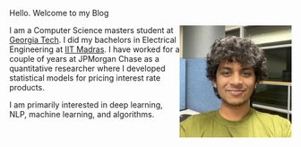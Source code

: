 
Hello. Welcome to my Blog

<img align="right" width="200" height="200" src="/images/Sarath.jpg">

I am a Computer Science masters student at [Georgia Tech](https://www.gatech.edu/). I did my bachelors in Electrical Engineering at [IIT Madras](https://www.iitm.ac.in/). I have worked for a couple of years at JPMorgan Chase as a quantitative researcher where I developed statistical models for pricing interest rate products.

I am primarily interested in deep learning, NLP, machine learning, and algorithms. 

